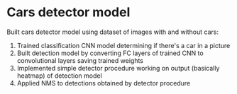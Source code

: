 # Cars detector model
Built cars detector model using dataset of images with and without cars: <br>
1. Trained classification CNN model determining if there's a car in a picture
2. Built detection model by converting FC layers of trained CNN to convolutional layers saving trained weights
3. Implemented simple detector procedure working on output (basically heatmap) of detection model
4. Applied NMS to detections obtained by detector procedure
